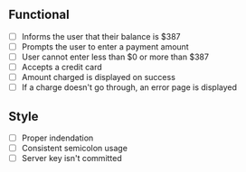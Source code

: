 ## Functional

* [ ] Informs the user that their balance is $387
* [ ] Prompts the user to enter a payment amount
* [ ] User cannot enter less than $0 or more than $387
* [ ] Accepts a credit card
* [ ] Amount charged is displayed on success
* [ ] If a charge doesn't go through, an error page is displayed

## Style

* [ ] Proper indendation
* [ ] Consistent semicolon usage
* [ ] Server key isn't committed
